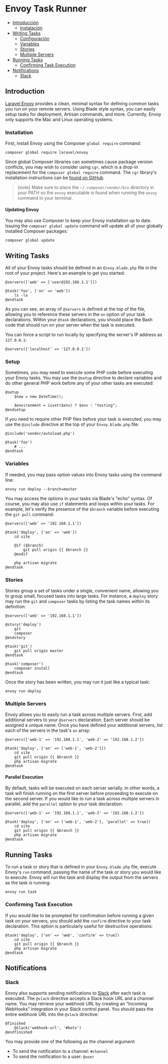 # Envoy Task Runner

- [Introducción](#introduction) 
    - [Instalación](#installation)
- [Writing Tasks](#writing-tasks) 
    - [Configuración](#setup)
    - [Variables](#variables)
    - [Stories](#stories)
    - [Multiple Servers](#multiple-servers)
- [Running Tasks](#running-tasks) 
    - [Confirming Task Execution](#confirming-task-execution)
- [Notifications](#notifications) 
    - [Slack](#slack)

<a name="introduction"></a>

## Introduction

[Laravel Envoy](https://github.com/laravel/envoy) provides a clean, minimal syntax for defining common tasks you run on your remote servers. Using Blade style syntax, you can easily setup tasks for deployment, Artisan commands, and more. Currently, Envoy only supports the Mac and Linux operating systems.

<a name="installation"></a>

### Installation

First, install Envoy using the Composer `global require` command:

    composer global require laravel/envoy
    

Since global Composer libraries can sometimes cause package version conflicts, you may wish to consider using `cgr`, which is a drop-in replacement for the `composer global require` command. The `cgr` library's installation instructions can be [found on GitHub](https://github.com/consolidation-org/cgr).

> {note} Make sure to place the `~/.composer/vendor/bin` directory in your PATH so the `envoy` executable is found when running the `envoy` command in your terminal.

#### Updating Envoy

You may also use Composer to keep your Envoy installation up to date. Issuing the `composer global update` command will update all of your globally installed Composer packages:

    composer global update
    

<a name="writing-tasks"></a>

## Writing Tasks

All of your Envoy tasks should be defined in an `Envoy.blade.php` file in the root of your project. Here's an example to get you started:

    @servers(['web' => ['user@192.168.1.1']])
    
    @task('foo', ['on' => 'web'])
        ls -la
    @endtask
    

As you can see, an array of `@servers` is defined at the top of the file, allowing you to reference these servers in the `on` option of your task declarations. Within your `@task` declarations, you should place the Bash code that should run on your server when the task is executed.

You can force a script to run locally by specifying the server's IP address as `127.0.0.1`:

    @servers(['localhost' => '127.0.0.1'])
    

<a name="setup"></a>

### Setup

Sometimes, you may need to execute some PHP code before executing your Envoy tasks. You may use the ```@setup``` directive to declare variables and do other general PHP work before any of your other tasks are executed:

    @setup
        $now = new DateTime();
    
        $environment = isset($env) ? $env : "testing";
    @endsetup
    

If you need to require other PHP files before your task is executed, you may use the `@include` directive at the top of your `Envoy.blade.php` file:

    @include('vendor/autoload.php')
    
    @task('foo')
        # ...
    @endtask
    

<a name="variables"></a>

### Variables

If needed, you may pass option values into Envoy tasks using the command line:

    envoy run deploy --branch=master
    

You may access the options in your tasks via Blade's "echo" syntax. Of course, you may also use `if` statements and loops within your tasks. For example, let's verify the presence of the `$branch` variable before executing the `git pull` command:

    @servers(['web' => '192.168.1.1'])
    
    @task('deploy', ['on' => 'web'])
        cd site
    
        @if ($branch)
            git pull origin {{ $branch }}
        @endif
    
        php artisan migrate
    @endtask
    

<a name="stories"></a>

### Stories

Stories group a set of tasks under a single, convenient name, allowing you to group small, focused tasks into large tasks. For instance, a `deploy` story may run the `git` and `composer` tasks by listing the task names within its definition:

    @servers(['web' => '192.168.1.1'])
    
    @story('deploy')
        git
        composer
    @endstory
    
    @task('git')
        git pull origin master
    @endtask
    
    @task('composer')
        composer install
    @endtask
    

Once the story has been written, you may run it just like a typical task:

    envoy run deploy
    

<a name="multiple-servers"></a>

### Multiple Servers

Envoy allows you to easily run a task across multiple servers. First, add additional servers to your `@servers` declaration. Each server should be assigned a unique name. Once you have defined your additional servers, list each of the servers in the task's `on` array:

    @servers(['web-1' => '192.168.1.1', 'web-2' => '192.168.1.2'])
    
    @task('deploy', ['on' => ['web-1', 'web-2']])
        cd site
        git pull origin {{ $branch }}
        php artisan migrate
    @endtask
    

#### Parallel Execution

By default, tasks will be executed on each server serially. In other words, a task will finish running on the first server before proceeding to execute on the second server. If you would like to run a task across multiple servers in parallel, add the `parallel` option to your task declaration:

    @servers(['web-1' => '192.168.1.1', 'web-2' => '192.168.1.2'])
    
    @task('deploy', ['on' => ['web-1', 'web-2'], 'parallel' => true])
        cd site
        git pull origin {{ $branch }}
        php artisan migrate
    @endtask
    

<a name="running-tasks"></a>

## Running Tasks

To run a task or story that is defined in your `Envoy.blade.php` file, execute Envoy's `run` command, passing the name of the task or story you would like to execute. Envoy will run the task and display the output from the servers as the task is running:

    envoy run task
    

<a name="confirming-task-execution"></a>

### Confirming Task Execution

If you would like to be prompted for confirmation before running a given task on your servers, you should add the `confirm` directive to your task declaration. This option is particularly useful for destructive operations:

    @task('deploy', ['on' => 'web', 'confirm' => true])
        cd site
        git pull origin {{ $branch }}
        php artisan migrate
    @endtask
    

<a name="notifications"></a>
<a name="hipchat-notifications"></a>

## Notifications

<a name="slack"></a>

### Slack

Envoy also supports sending notifications to [Slack](https://slack.com) after each task is executed. The `@slack` directive accepts a Slack hook URL and a channel name. You may retrieve your webhook URL by creating an "Incoming WebHooks" integration in your Slack control panel. You should pass the entire webhook URL into the `@slack` directive:

    @finished
        @slack('webhook-url', '#bots')
    @endfinished
    

You may provide one of the following as the channel argument:

<div class="content-list">
  <ul>
    <li>
      To send the notification to a channel: <code>#channel</code>
    </li>
    <li>
      To send the notification to a user: <code>@user</code>
    </li>
  </ul>
</div>